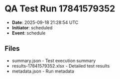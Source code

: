 # QA Test Run 17841579352

- **Date**: 2025-09-18 21:28:54 UTC
- **Initiator**: scheduled
- **Event**: schedule

## Files
- summary.json - Test execution summary
- results-17841579352.xlsx - Detailed test results
- metadata.json - Run metadata
